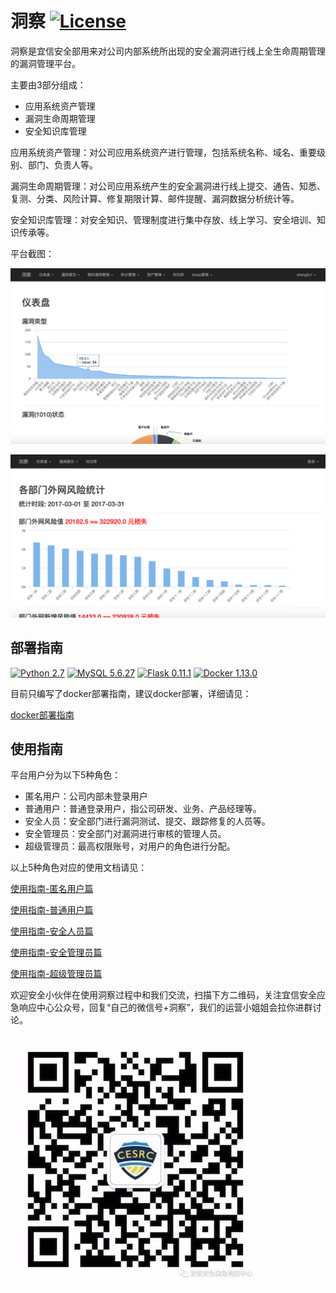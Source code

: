 # 洞察 [![License](https://img.shields.io/aur/license/yaourt.svg)](https://gitee.com/null_451_3666/vulpm/tree/open-source/LICENSE)

洞察是宜信安全部用来对公司内部系统所出现的安全漏洞进行线上全生命周期管理的漏洞管理平台。

主要由3部分组成：
* 应用系统资产管理
* 漏洞生命周期管理
* 安全知识库管理

应用系统资产管理：对公司应用系统资产进行管理，包括系统名称、域名、重要级别、部门、负责人等。

漏洞生命周期管理：对公司应用系统产生的安全漏洞进行线上提交、通告、知悉、复测、分类、风险计算、修复期限计算、邮件提醒、漏洞数据分析统计等。

安全知识库管理：对安全知识、管理制度进行集中存放、线上学习、安全培训、知识传承等。

平台截图：

![](docs/pics/登录后首页.png)

![](docs/pics/外网风险统计.png)

## 部署指南

[![Python 2.7](https://img.shields.io/badge/python-2.7-green.svg)](https://www.python.org/)
[![MySQL 5.6.27](https://img.shields.io/badge/mysql-5.6.27-orange.svg)](https://www.mysql.com)
[![Flask 0.11.1](https://img.shields.io/badge/flask-0.11.1-yellow.svg)](https://github.com/pallets/flask)
[![Docker 1.13.0](https://img.shields.io/badge/docker-1.13.0-blue.svg)](https://www.docker.com/)

目前只编写了docker部署指南，建议docker部署，详细请见：

[docker部署指南](docs/install.md)

## 使用指南

平台用户分为以下5种角色：
* 匿名用户：公司内部未登录用户
* 普通用户：普通登录用户，指公司研发、业务、产品经理等。
* 安全人员：安全部门进行漏洞测试、提交、跟踪修复的人员等。
* 安全管理员：安全部门对漏洞进行审核的管理人员。
* 超级管理员：最高权限账号，对用户的角色进行分配。

以上5种角色对应的使用文档请见：

[使用指南-匿名用户篇](docs/anonymous_user.md)

[使用指南-普通用户篇](docs/normal_user.md)

[使用指南-安全人员篇](docs/sec_user.md)

[使用指南-安全管理员篇](docs/sec_manager.md)

[使用指南-超级管理员篇](docs/super_user.md)

欢迎安全小伙伴在使用洞察过程中和我们交流，扫描下方二维码，关注宜信安全应急响应中心公众号，回复“自己的微信号+洞察”，我们的运营小姐姐会拉你进群讨论。

![](docs/pics/CESRC.jpeg)